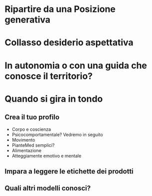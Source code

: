 # Ripartire da una Posizione generativa

# Collasso desiderio aspettativa

# In autonomia o con una guida che conosce il territorio?

# Quando si gira in tondo 


## Crea il tuo profilo


- Corpo e coscienza 
- Psicocomportamentale? Vedremo in seguito
- Movimento 
- PianteMed semplici? 
- Alimentazione
- Atteggiamente emotivo e mentale

## Impara a leggere le etichette dei prodotti

## Quali altri modelli conosci?
<!--stackedit_data:
eyJoaXN0b3J5IjpbMTE2MDU5MDEzMyw2Mjg3NzEzMiwxNDI3Mj
Q3NDI2XX0=
-->
